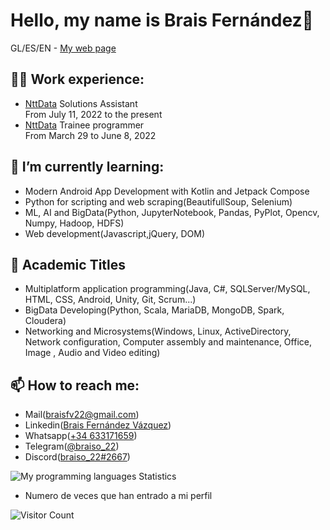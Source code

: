 # Hello, my name is Brais Fernández👋
GL/ES/EN - <a href="https://braiso-22.github.io" target="_blank">My web page</a>

## 👨‍💻 Work experience:
<ul>
 <li> 
  <a href="https://es.nttdata.com">NttData</a> Solutions Assistant
 </li>
From July 11, 2022 to the present

 <li> 
  <a href="https://es.nttdata.com">NttData</a> Trainee programmer 
 </li>
 From March 29 to June 8, 2022
 </ul>


## 🌱 I’m currently learning:
- Modern Android App Development with Kotlin and Jetpack Compose
- Python for scripting and web scraping(BeautifullSoup, Selenium)
- ML, AI and BigData(Python, JupyterNotebook, Pandas, PyPlot, Opencv, Numpy, Hadoop, HDFS)
- Web development(Javascript,jQuery, DOM)


## 📖 Academic Titles

- Multiplatform application programming(Java, C#, SQLServer/MySQL, HTML, CSS, Android, Unity, Git, Scrum...)
- BigData Developing(Python, Scala, MariaDB, MongoDB, Spark, Cloudera)
- Networking and Microsystems(Windows, Linux, ActiveDirectory, Network configuration, Computer assembly and maintenance, Office, Image , Audio and Video editing)

## 📫 How to reach me:

- Mail(<a href=mailto:braisfv22@gmail.com>braisfv22@gmail.com</a>)
- Linkedin(<a href=https://www.linkedin.com/in/brais-fern%C3%A1ndez-v%C3%A1zquez-93490a211>Brais Fernández Vázquez</a>)
- Whatsapp(<a href="https://api.whatsapp.com/send?phone=34633171659&text=Hola%20soy%20Brais%2C%20encantado!">+34 633171659</a>)
- Telegram(<a href="https://t.me/braiso_22">@braiso_22</a>)
- Discord(<a href=https://discordapp.com/users/572932811087020043>braiso_22#2667</a>)


<picture>
  <source media="(prefers-color-scheme: dark)" srcset="https://github-readme-stats-git-masterrstaa-rickstaa.vercel.app/api/top-langs/?username=braiso-22&layout=compact&theme=github_dark&border_radius=10&langs_count=6&hide=jupyter%20notebook">
  <source media="(prefers-color-scheme: light)" srcset="https://github-readme-stats-git-masterrstaa-rickstaa.vercel.app/api/top-langs/?username=braiso-22&layout=compact&border_radius=10&langs_count=6&hide=jupyter%20notebook">
  <img alt="My programming languages Statistics" src="https://github-readme-stats-git-masterrstaa-rickstaa.vercel.app/api/top-langs/?username=braiso-22&layout=compact&theme=graywhite&border_radius=10&langs_count=6&hide=jupyter%20notebook">
</picture>

- Numero de veces que han entrado a mi perfil

![Visitor Count](https://profile-counter.glitch.me/braiso-22/count.svg)

<!--[![Top Langs](https://github-readme-stats.vercel.app/api/top-langs/?username=braiso-22)](https://github.com/anuraghazra/github-readme-stats)-->

<!--
**braiso-22/braiso-22** is a ✨ _special_ ✨ repository because its `README.md` (this file) appears on your GitHub profile.

Here are some ideas to get you started:

- 🔭 I’m currently working on ...
 ...
- 👯 I’m looking to collaborate on ...
- 🤔 I’m looking for help with ...
- 💬 Ask me about ...
- 📫 How to reach me: ...
- 😄 Pronouns: ...
- ⚡ Fun fact: ...
-->
